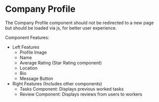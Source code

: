# Company Profile

The Company Profile component should not be redirected to a new page but should be loaded via js, for better user experience.

Component Features:
* Left Features
    - Profile Image
    - Name
    - Average Rating (Star Rating component)
    - Location
    - Bio
    - Message Button
* Right Features (Includes other components)
    - Tasks Component: Displays previous worked tasks
    - Review Component: Displays reviews from users to workers